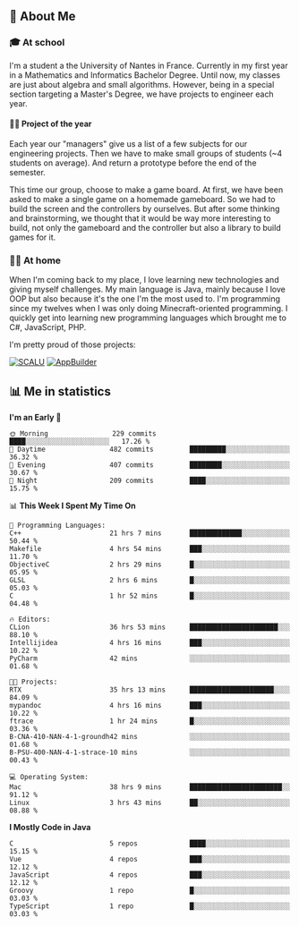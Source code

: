 ## 👀 About Me

### 🎓 At school

I'm a student a the University of Nantes in France. Currently in my first year in a Mathematics and Informatics Bachelor Degree. Until now, my classes are just about algebra and small algorithms. However, being in a special section targeting a Master's Degree, we have projects to engineer each year. 

#### 🔧🔬 Project of the year

Each year our "managers" give us a list of a few subjects for our engineering projects. Then we have to make small groups of students (~4 students on average). And return a prototype before the end of the semester.

This time our group, choose to make a game board. At first, we have been asked to make a single game on a homemade gameboard. So we had to build the screen and the controllers by ourselves. 
But after some thinking and brainstorming, we thought that it would be way more interesting to build, not only the gameboard and the controller but also a library to build games for it.

### 👨‍💻 At home

When I'm coming back to my place, I love learning new technologies and giving myself challenges. My main language is Java, mainly because I love OOP but also because it's the one I'm the most used to. I'm programming since my twelves when I was only doing Minecraft-oriented programming.  I quickly get into learning new programming languages which brought me to C#, JavaScript, PHP. 

I'm pretty proud of those projects:

[![SCALU](https://github-readme-stats.vercel.app/api/pin?username=renardfute&repo=SCALU)](https://github.com/renardfute/scalu)
[![AppBuilder](https://github-readme-stats.vercel.app/api/pin?username=pulsedev2&repo=AppBuilder)](https://github.com/pulsedev2/AppBuilder)

## 📊 Me in statistics
<!--START_SECTION:waka-->
**I'm an Early 🐤** 

```text
🌞 Morning                229 commits         ████░░░░░░░░░░░░░░░░░░░░░   17.26 % 
🌆 Daytime                482 commits         █████████░░░░░░░░░░░░░░░░   36.32 % 
🌃 Evening                407 commits         ████████░░░░░░░░░░░░░░░░░   30.67 % 
🌙 Night                  209 commits         ████░░░░░░░░░░░░░░░░░░░░░   15.75 % 
```


📊 **This Week I Spent My Time On** 

```text
💬 Programming Languages: 
C++                      21 hrs 7 mins       █████████████░░░░░░░░░░░░   50.44 % 
Makefile                 4 hrs 54 mins       ███░░░░░░░░░░░░░░░░░░░░░░   11.70 % 
ObjectiveC               2 hrs 29 mins       █░░░░░░░░░░░░░░░░░░░░░░░░   05.95 % 
GLSL                     2 hrs 6 mins        █░░░░░░░░░░░░░░░░░░░░░░░░   05.03 % 
C                        1 hr 52 mins        █░░░░░░░░░░░░░░░░░░░░░░░░   04.48 % 

🔥 Editors: 
CLion                    36 hrs 53 mins      ██████████████████████░░░   88.10 % 
Intellijidea             4 hrs 16 mins       ███░░░░░░░░░░░░░░░░░░░░░░   10.22 % 
PyCharm                  42 mins             ░░░░░░░░░░░░░░░░░░░░░░░░░   01.68 % 

🐱‍💻 Projects: 
RTX                      35 hrs 13 mins      █████████████████████░░░░   84.09 % 
mypandoc                 4 hrs 16 mins       ███░░░░░░░░░░░░░░░░░░░░░░   10.22 % 
ftrace                   1 hr 24 mins        █░░░░░░░░░░░░░░░░░░░░░░░░   03.36 % 
B-CNA-410-NAN-4-1-groundh42 mins             ░░░░░░░░░░░░░░░░░░░░░░░░░   01.68 % 
B-PSU-400-NAN-4-1-strace-10 mins             ░░░░░░░░░░░░░░░░░░░░░░░░░   00.43 % 

💻 Operating System: 
Mac                      38 hrs 9 mins       ███████████████████████░░   91.12 % 
Linux                    3 hrs 43 mins       ██░░░░░░░░░░░░░░░░░░░░░░░   08.88 % 
```

**I Mostly Code in Java** 

```text
C                        5 repos             ████░░░░░░░░░░░░░░░░░░░░░   15.15 % 
Vue                      4 repos             ███░░░░░░░░░░░░░░░░░░░░░░   12.12 % 
JavaScript               4 repos             ███░░░░░░░░░░░░░░░░░░░░░░   12.12 % 
Groovy                   1 repo              █░░░░░░░░░░░░░░░░░░░░░░░░   03.03 % 
TypeScript               1 repo              █░░░░░░░░░░░░░░░░░░░░░░░░   03.03 % 
```




<!--END_SECTION:waka-->
